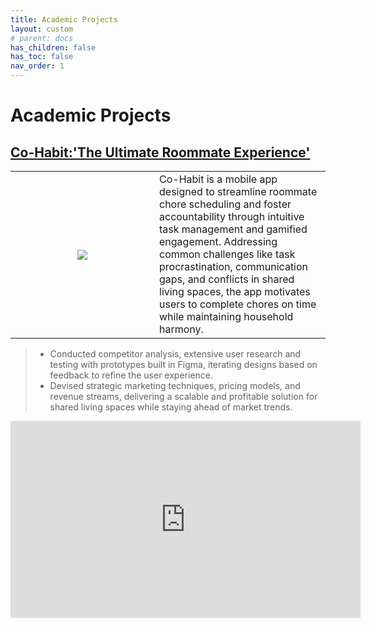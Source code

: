 ```yaml
---
title: Academic Projects
layout: custom
# parent: docs
has_children: false
has_toc: false
nav_order: 1
---
```


# Academic Projects

## [Co-Habit:'The Ultimate Roommate Experience'](https://drive.google.com/file/d/1-d7CfVrfB5psdlgZjl1AAhVmwiJs4S7r/view?usp=drive_link)

<table style="width: 100%; border-collapse: collapse; table-layout: fixed">
    <tr>
        <td style="width: 200px; height: auto; padding: 15px; text-align: center; vertical-align: middle;"> 
        <img src = "/engineered_by_ananya/assets/images/Cohabit_Logo.png"> 
        </td> 
        <td> Co-Habit is a mobile app designed to streamline roommate chore scheduling and foster accountability through intuitive task management and gamified engagement. Addressing common challenges like task procrastination, communication gaps, and conflicts in shared living spaces, the app motivates users to complete chores on time while maintaining household harmony. 
        </td>
    </tr>
</table>

> - Conducted competitor analysis, extensive user research and testing with prototypes built in Figma, iterating designs based on feedback to refine the user experience.
> - Devised strategic marketing techniques, pricing models, and revenue streams, delivering a scalable and profitable solution for shared living spaces while staying ahead of market trends.

>
<centre>
<iframe width="560" height="315" 
    src="https://www.youtube.com/embed/q2lr7DX39yo?si=J1TPYLd8x5h6zAaq" 
    title="YouTube video player" 
    frameborder="0" 
    allow="accelerometer; autoplay; clipboard-write; encrypted-media; gyroscope; picture-in-picture; web-share" referrerpolicy="strict-origin-when-cross-origin" 
    allowfullscreen>
</iframe>
</centre>

<!-- - Add Co-habit here
- Add OTT Recommendation Working Video?
- Find Acro-kart and add?
- Tableau project?
- Enterprise project? -->